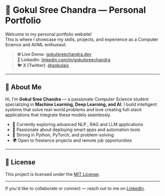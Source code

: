 # 💼 Gokul Sree Chandra — Personal Portfolio

Welcome to my personal portfolio website!  
This is where I showcase my skills, projects, and experience as a Computer Science and AI/ML enthusiast.

> **🌐 Live Demo**: [gokulsreechandra.dev](https://soft-truffle-eada3e.netlify.app/)  
> **🔗 LinkedIn**: [linkedin.com/in/gokulsreechandra](https://www.linkedin.com/in/gokulsreechandra)  
> **🐦 X (Twitter)**: [@gokulaix](https://x.com/gokulaix)

---

## 👋 About Me

Hi, I'm **Gokul Sree Chandra** — a passionate Computer Science student specializing in **Machine Learning, Deep Learning, and AI**. I build intelligent systems that solve real-world problems and love creating full-stack applications that integrate these models seamlessly.

- 🔭 Currently exploring advanced NLP , RAG and LLM applications  
- 🚀 Passionate about deploying smart apps and automation tools  
- 🧠 Strong in Python, PyTorch, and problem-solving  
- 🌍 Open to freelance projects and remote job opportunities  

---

## 📄 License

This project is licensed under the [MIT License](./LICENSE).

---
If you'd like to collaborate or connect — reach out to me on [LinkedIn](https://www.linkedin.com/in/gokulsreechandra).
